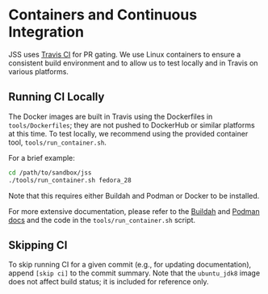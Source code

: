 # Containers and Continuous Integration

JSS uses [Travis CI](https://travis-ci.org/dogtagpki/jss) for PR gating. We use
Linux containers to ensure a consistent build environment and to allow us
to test locally and in Travis on various platforms.


## Running CI Locally

The Docker images are built in Travis using the Dockerfiles in
`tools/Dockerfiles`; they are not pushed to DockerHub or similar platforms
at this time. To test locally, we recommend using the provided container
tool, `tools/run_container.sh`.

For a brief example:

```bash
cd /path/to/sandbox/jss
./tools/run_container.sh fedora_28
```

Note that this requires either Buildah and Podman or Docker to be installed.

For more extensive documentation, please refer to the
[Buildah](https://github.com/containers/buildah/blob/master/docs/) and
[Podman docs](https://github.com/containers/libpod/tree/master/docs) and
the code in the `tools/run_container.sh` script.


## Skipping CI

To skip running CI for a given commit (e.g., for updating documentation),
append `[skip ci]` to the commit summary. Note that the `ubuntu_jdk8` image
does not affect build status; it is included for reference only.
